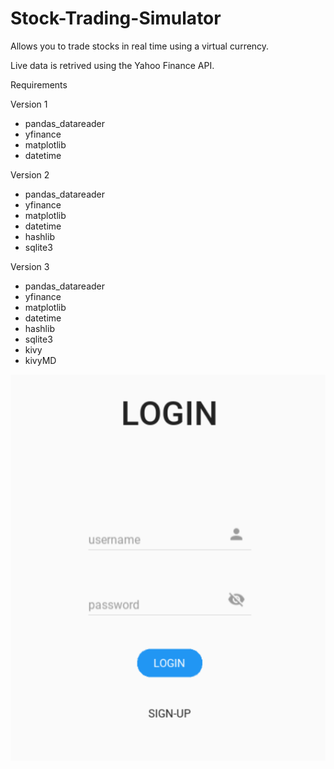 # Stock-Trading-Simulator
Allows you to trade stocks in real time using a virtual currency.

Live data is retrived using the Yahoo Finance API.

Requirements

Version 1
- pandas_datareader
- yfinance
- matplotlib
- datetime

Version 2
- pandas_datareader
- yfinance
- matplotlib
- datetime
- hashlib
- sqlite3

Version 3
- pandas_datareader
- yfinance
- matplotlib
- datetime
- hashlib
- sqlite3
- kivy
- kivyMD


![](sc1.PNG)
